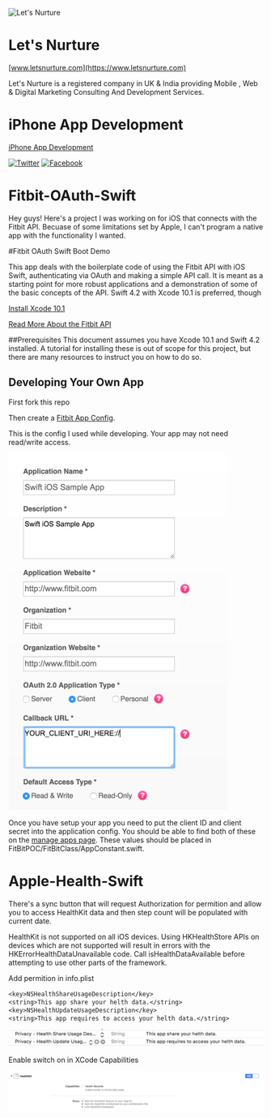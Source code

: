 ![Let's Nurture](https://www.letsnurture.com/wp-content/themes/letsnutrure/img/ln-logo.svg)

# Let's Nurture
[www.letsnurture.com](https://www.letsnurture.com)

Let's Nurture is a registered company in UK & India providing Mobile , Web & Digital Marketing Consulting And Development Services. 
# iPhone App Development
[iPhone App Development](https://www.letsnurture.com/services/iphone-app-development.html)

[![Twitter](https://img.shields.io/badge/twitter-@LetsNurture-blue.svg?style=flat)](http://twitter.com/LetsNurture)
[![Facebook](https://img.shields.io/badge/facebook-LetsNurture-blue.svg?style=flat)](https://www.facebook.com/LetsNurture)

# Fitbit-OAuth-Swift
Hey guys! Here's a project I was working on for iOS that connects with the Fitbit API. Becuase of some limitations set by Apple, I can't program a native app with the functionality I wanted. 

#Fitbit OAuth Swift Boot Demo

This app deals with the boilerplate code of using the Fitbit API with iOS Swift, authenticating via OAuth and making a simple API call. It is meant as a starting point for more robust applications and a demonstration of some of the basic concepts of the API. Swift 4.2 with Xcode 10.1 is preferred, though 

[Install Xcode 10.1](https://developer.apple.com/download/more/)

[Read More About the Fitbit API](https://dev.fitbit.com/docs/)

##Prerequisites
This document assumes you have Xcode 10.1 and Swift 4.2 installed. A tutorial for installing these is out of scope for this project, but there are many resources to instruct you on how to do so.

## Developing Your Own App

First fork this repo

Then create a [Fitbit App Config](https://dev.fitbit.com/apps/new). 

This is the config I used while developing. Your app may not need read/write access.

![This is the config I used](screenshots/fitbit_oauth_settings.png)

Once you have setup your app you need to put the client ID and client secret into the application config. You should be able to find both of these on the [manage apps page](https://dev.fitbit.com/apps). These values should be placed in FitBitPOC/FitBitClass/AppConstant.swift.


# Apple-Health-Swift
There's a sync button that will request Authorization for permition and allow you to access HealthKit data and then step count will be populated with current date.

HealthKit is not supported on all iOS devices.  Using HKHealthStore APIs on devices which are not
supported will result in errors with the HKErrorHealthDataUnavailable code.  Call isHealthDataAvailable
before attempting to use other parts of the framework.

Add permition in info.plist


```
<key>NSHealthShareUsageDescription</key>
<string>This app share your helth data.</string>
<key>NSHealthUpdateUsageDescription</key>
<string>This app requires to access your helth data.</string>
```
![Add permition in info.plist](screenshots/info.png)

Enable switch on in XCode Capabilities

![Enable switch](screenshots/heath.png)



